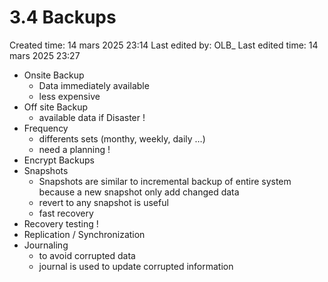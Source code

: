 # 3.4 Backups

Created time: 14 mars 2025 23:14
Last edited by: OLB_
Last edited time: 14 mars 2025 23:27

- Onsite Backup
    - Data immediately available
    - less expensive
- Off site Backup
    - available data if Disaster !
- Frequency
    - differents sets (monthy, weekly, daily …)
    - need a planning !
- Encrypt Backups
- Snapshots
    - Snapshots are similar to incremental backup of entire system because a new snapshot only add changed data
    - revert to any snapshot is useful
    - fast recovery
- Recovery testing !
- Replication / Synchronization
- Journaling
    - to avoid corrupted data
    - journal is used to update corrupted information